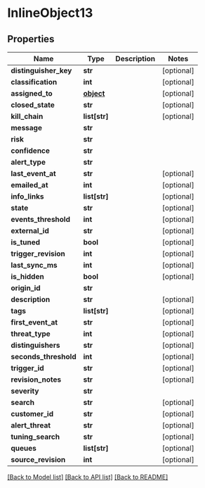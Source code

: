 # InlineObject13

## Properties
Name | Type | Description | Notes
------------ | ------------- | ------------- | -------------
**distinguisher_key** | **str** |  | [optional] 
**classification** | **int** |  | [optional] 
**assigned_to** | [**object**](.md) |  | [optional] 
**closed_state** | **str** |  | [optional] 
**kill_chain** | **list[str]** |  | [optional] 
**message** | **str** |  | 
**risk** | **str** |  | 
**confidence** | **str** |  | 
**alert_type** | **str** |  | 
**last_event_at** | **str** |  | [optional] 
**emailed_at** | **int** |  | [optional] 
**info_links** | **list[str]** |  | [optional] 
**state** | **str** |  | [optional] 
**events_threshold** | **int** |  | [optional] 
**external_id** | **str** |  | [optional] 
**is_tuned** | **bool** |  | [optional] 
**trigger_revision** | **int** |  | [optional] 
**last_sync_ms** | **int** |  | [optional] 
**is_hidden** | **bool** |  | [optional] 
**origin_id** | **str** |  | 
**description** | **str** |  | [optional] 
**tags** | **list[str]** |  | [optional] 
**first_event_at** | **str** |  | [optional] 
**threat_type** | **int** |  | [optional] 
**distinguishers** | **str** |  | [optional] 
**seconds_threshold** | **int** |  | [optional] 
**trigger_id** | **str** |  | [optional] 
**revision_notes** | **str** |  | [optional] 
**severity** | **str** |  | 
**search** | **str** |  | [optional] 
**customer_id** | **str** |  | [optional] 
**alert_threat** | **str** |  | [optional] 
**tuning_search** | **str** |  | [optional] 
**queues** | **list[str]** |  | [optional] 
**source_revision** | **int** |  | [optional] 

[[Back to Model list]](../README.md#documentation-for-models) [[Back to API list]](../README.md#documentation-for-api-endpoints) [[Back to README]](../README.md)


